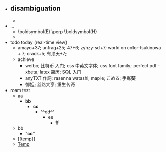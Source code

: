 - disambiguation
    - 
    - 
- ...
    - \boldsymbol{E} \perp \boldsymbol{H}
    - 
- todo today (real-time view)
    - amayo+37; unfrag+25; 47+6; zyhzy-sd+7; world on color-tsukinowa + 7; crack+5; 有顶天+7; 
    - achieve
        - weibo; 比特币 入门; css 中英文字体; css font family; perfect pdf - xbeta; latex 简历; SQL 入门
        - anyTXT 作詞; rasenna watashi; maple; こめる; 手嶌葵
        - 御姐; 丝路大亨; 重生传奇
- roam test
    - aa
        - **bb**
            - __cc__
                - ^^dd^^
                    - ee
                        - ff
    - bb
        - "__cc__"
    - [[temp]]
    - [Temp]([[temp]])
